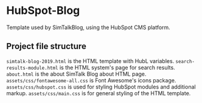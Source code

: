 # HubSpot-Blog

Template used by SimTalkBlog, using the HubSpot CMS platform.

## Project file structure

`simtalk-blog-2019.html` is the HTML template with HubL variables.
`search-results-module.html` is the HTML system's page for search results.
`about.html` is the about SimTalk Blog about HTML page.
`assets/css/fontawesome-all.css` is Font Awesome's icons package.
`assets/css/hubspot.css` is used for styling HubSpot modules and additional markup.
`assets/css/main.css` is for general styling of the HTML template.
